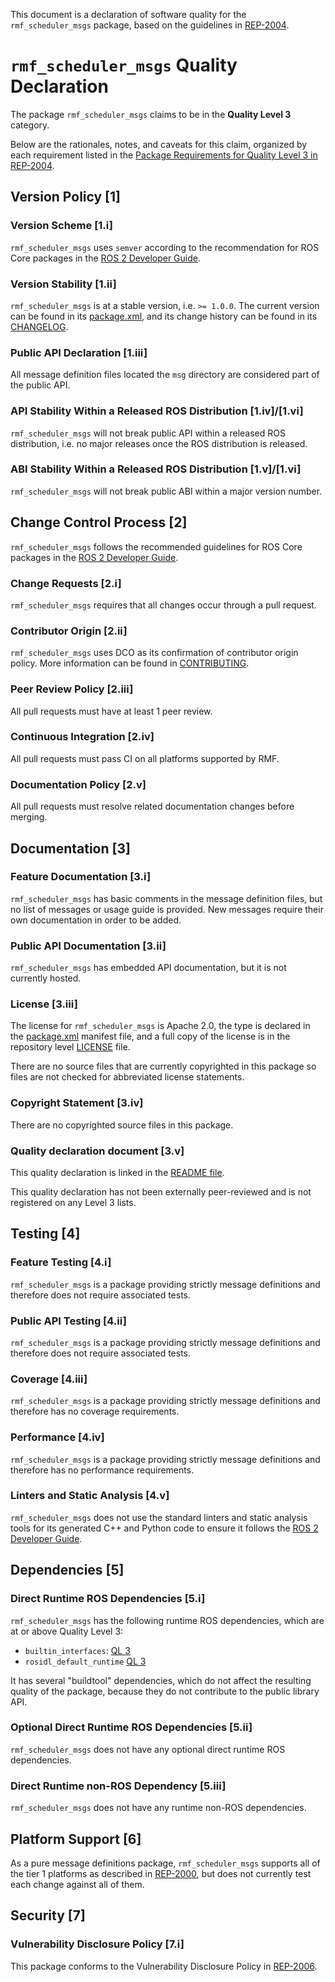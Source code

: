 This document is a declaration of software quality for the `rmf_scheduler_msgs` package, based on the guidelines in [REP-2004](https://www.ros.org/reps/rep-2004.html).

# `rmf_scheduler_msgs` Quality Declaration

The package `rmf_scheduler_msgs` claims to be in the **Quality Level 3** category.

Below are the rationales, notes, and caveats for this claim, organized by each requirement listed in the [Package Requirements for Quality Level 3 in REP-2004](https://www.ros.org/reps/rep-2004.html).

## Version Policy [1]

### Version Scheme [1.i]

`rmf_scheduler_msgs` uses `semver` according to the recommendation for ROS Core packages in the [ROS 2 Developer Guide](https://index.ros.org/doc/ros2/Contributing/Developer-Guide/#versioning).

### Version Stability [1.ii]

`rmf_scheduler_msgs` is at a stable version, i.e. `>= 1.0.0`.
The current version can be found in its [package.xml](package.xml), and its change history can be found in its [CHANGELOG](CHANGELOG.rst).

### Public API Declaration [1.iii]

All message definition files located the `msg` directory are considered part of the public API.

### API Stability Within a Released ROS Distribution [1.iv]/[1.vi]

`rmf_scheduler_msgs` will not break public API within a released ROS distribution, i.e. no major releases once the ROS distribution is released.

### ABI Stability Within a Released ROS Distribution [1.v]/[1.vi]

`rmf_scheduler_msgs` will not break public ABI within a major version number.

## Change Control Process [2]

`rmf_scheduler_msgs` follows the recommended guidelines for ROS Core packages in the [ROS 2 Developer Guide](https://index.ros.org/doc/ros2/Contributing/Developer-Guide/#package-requirements).

### Change Requests [2.i]

`rmf_scheduler_msgs` requires that all changes occur through a pull request.

### Contributor Origin [2.ii]

`rmf_scheduler_msgs` uses DCO as its confirmation of contributor origin policy. More information can be found in [CONTRIBUTING](../CONTRIBUTING.md).

### Peer Review Policy [2.iii]

All pull requests must have at least 1 peer review.

### Continuous Integration [2.iv]

All pull requests must pass CI on all platforms supported by RMF.

### Documentation Policy [2.v]

All pull requests must resolve related documentation changes before merging.

## Documentation [3]

### Feature Documentation [3.i]

`rmf_scheduler_msgs` has basic comments in the message definition files, but no list of messages or usage guide is provided.
New messages require their own documentation in order to be added.

### Public API Documentation [3.ii]

`rmf_scheduler_msgs` has embedded API documentation, but it is not currently hosted.

### License [3.iii]

The license for `rmf_scheduler_msgs` is Apache 2.0, the type is declared in the [package.xml](package.xml) manifest file, and a full copy of the license is in the repository level [LICENSE](../LICENSE) file.

There are no source files that are currently copyrighted in this package so files are not checked for abbreviated license statements.

### Copyright Statement [3.iv]

There are no copyrighted source files in this package.

### Quality declaration document [3.v]

This quality declaration is linked in the [README file](README.md).

This quality declaration has not been externally peer-reviewed and is not registered on any Level 3 lists.

## Testing [4]

### Feature Testing [4.i]

`rmf_scheduler_msgs` is a package providing strictly message definitions and therefore does not require associated tests.

### Public API Testing [4.ii]

`rmf_scheduler_msgs` is a package providing strictly message definitions and therefore does not require associated tests.

### Coverage [4.iii]

`rmf_scheduler_msgs` is a package providing strictly message definitions and therefore has no coverage requirements.

### Performance [4.iv]

`rmf_scheduler_msgs` is a package providing strictly message definitions and therefore has no performance requirements.

### Linters and Static Analysis [4.v]

`rmf_scheduler_msgs` does not use the standard linters and static analysis tools for its generated C++ and Python code to ensure it follows the [ROS 2 Developer Guide](https://index.ros.org/doc/ros2/Contributing/Developer-Guide/#linters).

## Dependencies [5]

### Direct Runtime ROS Dependencies [5.i]

`rmf_scheduler_msgs` has the following runtime ROS dependencies, which are at or above Quality Level 3:
* `builtin_interfaces`: [QL 3](https://github.com/ros2/rcl_interfaces/tree/master/builtin_interfaces/QUALITY_DECLARATION.md)
* `rosidl_default_runtime` [QL 3](https://github.com/ros2/rosidl_defaults/tree/master/rosidl_default_runtime/QUALITY_DECLARATION.md)

It has several "buildtool" dependencies, which do not affect the resulting quality of the package, because they do not contribute to the public library API.

### Optional Direct Runtime ROS Dependencies [5.ii]

`rmf_scheduler_msgs` does not have any optional direct runtime ROS dependencies.

### Direct Runtime non-ROS Dependency [5.iii]

`rmf_scheduler_msgs` does not have any runtime non-ROS dependencies.

## Platform Support [6]

As a pure message definitions package, `rmf_scheduler_msgs` supports all of the tier 1 platforms as described in [REP-2000](https://www.ros.org/reps/rep-2000.html#support-tiers), but does not currently test each change against all of them.

## Security [7]

### Vulnerability Disclosure Policy [7.i]

This package conforms to the Vulnerability Disclosure Policy in [REP-2006](https://www.ros.org/reps/rep-2006.html).
